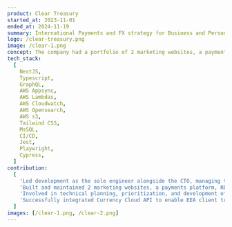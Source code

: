 ```yaml
---
product: Clear Treasury
started_at: 2023-11-01
ended_at: 2024-11-19
summary: International Payments and FX strategy for Business and Personal clients
logo: /clear-treasury.png
image: /clear-1.png
concept: The company had a portfolio of 2 marketing websites, a payments platform that supports FX International Payments for both corporate and individual clients and it also provided APIs for partners that wanted to integrate their own payment systems. Clear Treasury operated under two brand names - Clear Treasury for corporate customers and Clear Currency for personal and SME clients. They offered fast and secure international payments in 35+ currencies to 130+ countries, with FCA regulation and competitive exchange rates. The platform included FX strategy tools, risk mitigation services, and an embedded API solution for partners to scale their FX payment services.
tech_stack:
  [
    NextJS,
    Typescript,
    GraphQL,
    AWS Appsync,
    AWS Lambdas,
    AWS Cloudwatch,
    AWS Opensearch,
    AWS s3,
    Tailwind CSS,
    MsSQL,
    CI/CD,
    Jest,
    Playwright,
    Cypress,
  ]
contribution:
  [
    'Led development as the sole engineer alongside the CTO, managing the entire technical infrastructure',
    'Built and maintained 2 marketing websites, a payments platform, REST APIs, and a CMS system using AWS microservices architecture',
    'Involved in technical planning, prioritization, and development of all new company technology initiatives',
    'Successfully integrated Currency Cloud API to enable EEA client transfers, significantly boosting company revenue',
  ]
images: [/clear-1.png, /clear-2.png]
---
```

